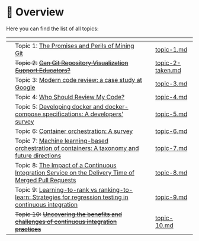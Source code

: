 # 👋 Overview

Here you can find the list of all topics:

<table data-view="cards"><thead><tr><th></th><th></th><th></th><th data-hidden data-card-target data-type="content-ref"></th></tr></thead><tbody><tr><td></td><td>Topic 1: <a href="https://ieeexplore.ieee.org/abstract/document/5069475">The Promises and Perils of Mining Git</a></td><td></td><td><a href="requesting-time-off/topic-1.md">topic-1.md</a></td></tr><tr><td></td><td><del>Topic 2:</del> <a href="https://ieeexplore.ieee.org/abstract/document/9978497?casa_token=1zERXMOA7wEAAAAA:qcoRX5TCLq5jBYgrzLaTfnpPolVXjxuKR_0PNgxEPksrt600vOIW_sNKePfen_ERwvMA0lzB"><del>Can Git Repository Visualization Support Educators?</del></a></td><td></td><td><a href="requesting-time-off/topic-2-taken.md">topic-2-taken.md</a></td></tr><tr><td></td><td>Topic 3: <a href="https://dl.acm.org/doi/abs/10.1145/3183519.3183525">Modern code review: a case study at Google</a></td><td></td><td><a href="requesting-time-off-1/topic-3.md">topic-3.md</a></td></tr><tr><td></td><td>Topic 4: <a href="https://ieeexplore.ieee.org/abstract/document/7081824?casa_token=6Z91gNG9zNIAAAAA:Z04ELyR7TMVN2rDI5q0HGnceQ7Y19xWl8eHdXorMDtfsP7hYd3PfN1G5MfEgf-Gem_4OUBFh">Who Should Review My Code?</a></td><td></td><td><a href="requesting-time-off-1/topic-4.md">topic-4.md</a></td></tr><tr><td></td><td>Topic 5: <a href="https://ieeexplore.ieee.org/abstract/document/9658534/">Developing docker and docker-compose specifications: A developers' survey</a></td><td></td><td><a href="requesting-time-off-2/topic-5.md">topic-5.md</a></td></tr><tr><td></td><td>Topic 6: <a href="https://link.springer.com/chapter/10.1007/978-3-319-92378-9_14">Container orchestration: A survey</a></td><td></td><td><a href="requesting-time-off-2/topic-6.md">topic-6.md</a></td></tr><tr><td></td><td>Topic 7: <a href="https://dl.acm.org/doi/abs/10.1145/3510415">Machine learning-based orchestration of containers: A taxonomy and future directions</a></td><td></td><td><a href="requesting-time-off-2/topic-7.md">topic-7.md</a></td></tr><tr><td></td><td>Topic 8: <a href="https://arxiv.org/abs/2305.16365">The Impact of a Continuous Integration Service on the Delivery Time of Merged Pull Requests</a></td><td></td><td><a href="requesting-time-off-3/topic-8.md">topic-8.md</a></td></tr><tr><td></td><td>Topic 9: <a href="https://dl.acm.org/doi/abs/10.1145/3377811.3380369?casa_token=589-48O3V2YAAAAA:ZHmEK7dF7uSAaucGLiSxQJPDa_EmDpmSByQIRa_itN02J3YsacGJ26cHo6Ns2AEuQREYlw3A7Q57">Learning-to-rank vs ranking-to-learn: Strategies for regression testing in continuous integration</a></td><td></td><td><a href="requesting-time-off-3/topic-9.md">topic-9.md</a></td></tr><tr><td></td><td><del>Topic 10:</del> <a href="https://ieeexplore.ieee.org/abstract/document/9374092/?casa_token=H_di3ZkRu8EAAAAA:DMlJXJhRcj-oXiFAIJBJzB_Ybrevi_d2t7ivneiGAOtJLZUmmJoU_IeL-Btf_Qn8epgEz0gX"><del>Uncovering the benefits and challenges of continuous integration practices</del></a></td><td></td><td><a href="requesting-time-off-3/topic-10.md">topic-10.md</a></td></tr></tbody></table>

